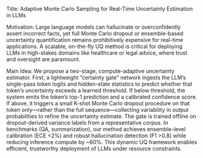 Title: Adaptive Monte Carlo Sampling for Real-Time Uncertainty Estimation in LLMs

Motivation:
Large language models can hallucinate or overconfidently assert incorrect facts, yet full Monte Carlo dropout or ensemble-based uncertainty quantification remains prohibitively expensive for real-time applications. A scalable, on-the-fly UQ method is critical for deploying LLMs in high-stakes domains like healthcare or legal advice, where trust and oversight are paramount.

Main Idea:
We propose a two-stage, compute-adaptive uncertainty estimator. First, a lightweight “certainty gate” network ingests the LLM’s single-pass token logits and hidden-state statistics to predict whether that token’s uncertainty exceeds a learned threshold. If below threshold, the system emits the token’s top-1 prediction and a calibrated confidence score. If above, it triggers a small K-shot Monte Carlo dropout procedure on that token only—rather than the full sequence—collecting variability in output probabilities to refine the uncertainty estimate. The gate is trained offline on dropout-derived variance labels from a representative corpus. In benchmarks (QA, summarization), our method achieves ensemble-level calibration (ECE <2%) and robust hallucination detection (F1 >0.8) while reducing inference compute by ~60%. This dynamic UQ framework enables efficient, trustworthy deployment of LLMs under resource constraints.